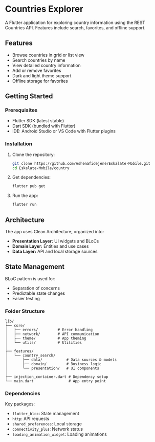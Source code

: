# Countries Explorer

A Flutter application for exploring country information using the REST Countries API. Features include search, favorites, and offline support.

## Features

- Browse countries in grid or list view
- Search countries by name
- View detailed country information
- Add or remove favorites
- Dark and light theme support
- Offline storage for favorites

## Getting Started

### Prerequisites

- Flutter SDK (latest stable)
- Dart SDK (bundled with Flutter)
- IDE: Android Studio or VS Code with Flutter plugins

### Installation

1. Clone the repository:
    ```bash
    git clone https://github.com/Ashenafidejene/Eskalate-Mobile.git
    cd Eskalate-Mobile/country
    ```

2. Get dependencies:
    ```bash
    flutter pub get
    ```

3. Run the app:
    ```bash
    flutter run
    ```

## Architecture

The app uses Clean Architecture, organized into:

- **Presentation Layer:** UI widgets and BLoCs
- **Domain Layer:** Entities and use cases
- **Data Layer:** API and local storage sources

## State Management

BLoC pattern is used for:

- Separation of concerns
- Predictable state changes
- Easier testing

### Folder Structure

```
lib/
├── core/
│   ├── errors/         # Error handling
│   ├── network/        # API communication
│   ├── theme/          # App theming
│   └── utils/          # Utilities
│
├── features/
│   └── country_search/
│       ├── data/           # Data sources & models
│       ├── domain/         # Business logic
│       └── presentation/   # UI components
│
├── injection_container.dart # Dependency setup
└── main.dart                # App entry point
```

### Dependencies

Key packages:

- `flutter_bloc`: State management
- `http`: API requests
- `shared_preferences`: Local storage
- `connectivity_plus`: Network status
- `loading_animation_widget`: Loading animations